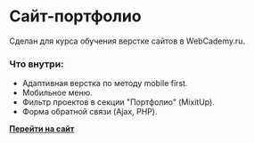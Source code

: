 # Сайт-портфолио 

Сделан для курса обучения верстке сайтов в WebCademy.ru. 

### Что внутри:

- Адаптивная верстка по методу mobile first.
- Мобильное меню.
- Фильтр проектов в секции "Портфолио" (MixitUp).
- Форма обратной связи (Ajax, PHP).

[**Перейти на сайт**](http://t92635uk.beget.tech/)
